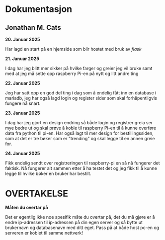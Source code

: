 # Dokumentasjon
## Jonathan M. Cats

**20. Januar 2025**

Har lagd en start på en hjemside som blir hostet med bruk av *flask*

**21. Januar 2025**

I dag har jeg blitt mer sikker på hvilke farger og greier jeg vil bruke samt med at jeg må sette opp raspberry Pi-en på nytt og litt andre ting

**22. Januar 2025**

Jeg har satt opp en god del ting i dag som å endelig fått inn en database i mariadb, jeg har også lagd login og register sider som skal forhåpentligvis fungere nå snart. 

**23. Januar 2025**

I dag har jeg gjort en design endring så både login og registrer greia ser mye bedre ut og skal prøve å koble til raspberry Pi-en til å kunne overføre data fra python til pi-en. Har også lagt til mer design for bestillingssiden, som at det er tre bøker som er "trending" og skal legge til en annen greie for.

**24. Januar 2025**

Fikk endelig sendt over registreringen til raspberry-pi en så nå fungerer det faktisk. Nå fungerer alt sammen etter å ha testet det og jeg fikk til å kunne legge til hvilke bøker en bruker har bestilt.

# OVERTAKELSE

**Måten du overtar på**

Det er egentlig ikke noe spesifik måte du overtar på, det du må gjøre er å endre ip-adressen til ip-adressen på din egen server og så bytte ut brukernavn og databasenavn med ditt eget. Pass på at både host pc-en og serveren er koblet til samme nettverk!

